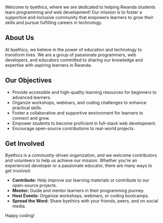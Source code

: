 Welcome to byethics, where we are dedicated to helping Rwanda students learn programming and web development! Our mission is to foster a supportive and inclusive community that empowers learners to grow their skills and pursue fulfilling careers in technology.

## About Us

At byethics, we believe in the power of education and technology to transform lives. We are a group of passionate programmers, web developers, and educators committed to sharing our knowledge and expertise with aspiring learners in Rwanda.

## Our Objectives

- Provide accessible and high-quality learning resources for beginners to advanced learners.
- Organize workshops, webinars, and coding challenges to enhance practical skills.
- Foster a collaborative and supportive environment for learners to connect and grow.
- Empower students to become proficient in full-stack web development.
- Encourage open-source contributions to real-world projects.

## Get Involved

Byethics is a community-driven organization, and we welcome contributors and volunteers to help us achieve our mission. Whether you're an experienced developer or a passionate educator, there are many ways to get involved:

- **Contribute:** Help improve our learning materials or contribute to our open-source projects.
- **Mentor:** Guide and mentor learners in their programming journey.
- **Host Events:** Organize workshops, webinars, or coding bootcamps.
- **Spread the Word:** Share byethics with your friends, peers, and on social media.

Happy coding!
